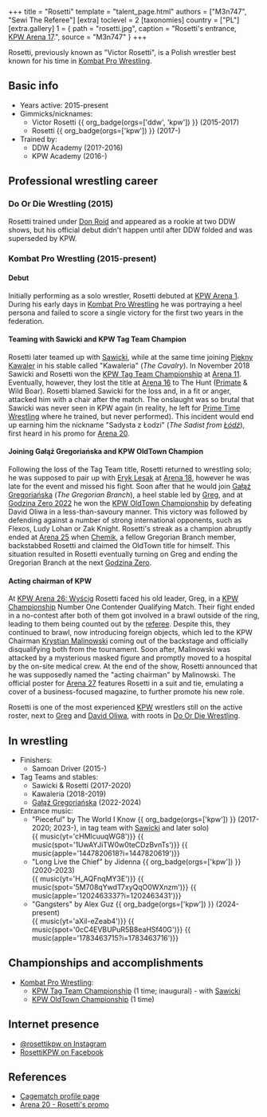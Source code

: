+++
title = "Rosetti"
template = "talent_page.html"
authors = ["M3n747", "Sewi The Referee"]
[extra]
toclevel = 2
[taxonomies]
country = ["PL"]
[extra.gallery]
1 = { path = "rosetti.jpg", caption = "Rosetti's entrance, [KPW Arena 17](@/e/kpw/2021-08-21-kpw-arena-17.md).", source = "M3n747" }
+++

Rosetti, previously known as "Victor Rosetti", is a Polish wrestler best known for his time in [Kombat Pro Wrestling](@/o/kpw.md).

## Basic info

* Years active: 2015-present
* Gimmicks/nicknames:
  - Victor Rosetti {{ org_badge(orgs=['ddw', 'kpw']) }} (2015-2017)
  - Rosetti {{ org_badge(orgs=['kpw']) }} (2017-)
* Trained by:
  - DDW Academy (201?-2016)
  - KPW Academy (2016-)
 
## Professional wrestling career

### Do Or Die Wrestling (2015)

Rosetti trained under [Don Roid](@/w/don-roid.md) and appeared as a rookie at two DDW shows, but his official debut didn't happen until after DDW folded and was superseded by KPW.

### Kombat Pro Wrestling (2015-present)

#### Debut

Initially performing as a solo wrestler, Rosetti debuted at [KPW Arena 1](@/e/kpw/2016-02-27-kpw-arena-1.md). During his early days in [Kombat Pro Wrestling](@/o/kpw.md) he was portraying a heel persona and failed to score a single victory for the first two years in the federation.

#### Teaming with Sawicki and KPW Tag Team Champion

Rosetti later teamed up with [Sawicki](@/w/sawicki.md), while at the same time joining [Piękny Kawaler](@/w/piekny-kawaler.md) in his stable called "Kawaleria" (_The Cavalry_). In November 2018 Sawicki and Rosetti won the [KPW Tag Team Championship](@/c/kpw-tag-team-championship.md) at [Arena 11](@/e/kpw/2018-11-03-kpw-arena-11.md). Eventually, however, they lost the title at [Arena 16](@/e/kpw/2020-02-01-kpw-arena-16.md) to The Hunt ([Primate](@/w/primate.md) & Wild Boar). Rosetti blamed Sawicki for the loss and, in a fit or anger, attacked him with a chair after the match. The onslaught was so brutal that Sawicki was never seen in KPW again (in reality, he left for [Prime Time Wrestling](@/o/ptw.md) where he trained, but never performed). This incident would end up earning him the nickname "Sadysta z Łodzi" (_The Sadist from [Łódź][boat-city]_), first heard in his promo for [Arena 20](@/e/kpw/2022-12-16-kpw-arena-20.md).

#### Joining Gałąź Gregoriańska and KPW OldTown Champion

Following the loss of the Tag Team title, Rosetti returned to wrestling solo; he was supposed to pair up with [Eryk Lesak](@/w/eryk-lesak.md) at [Arena 18](2022-03-18-kpw-arena-18.md), however he was late for the event and missed his fight. Soon after that he would join [Gałąź Gregoriańska](@/tt/galaz-gregorianska.md) (_The Gregorian Branch_), a heel stable led by [Greg](@/w/greg.md), and at [Godzina Zero 2022](@/e/kpw/2022-09-17-kpw-godzina-zero-2022.md) he won the [KPW OldTown Championship](@/c/kpw-old-town-championship.md) by defeating David Oliwa in a less-than-savoury manner. This victory was followed by defending against a number of strong international opponents, such as Flexos, Ludy Lohan or Zak Knight. Rosetti's streak as a champion abruptly ended at [Arena 25](2024-05-17-kpw-arena-25.md) when [Chemik](@/w/chemik.md), a fellow Gregorian Branch member, backstabbed Rosetti and claimed the OldTown title for himself. This situation resulted in Rosetti eventually turning on Greg and ending the Gregorian Branch at the next [Godzina Zero](@/e/kpw/2024-09-07-kpw-godzina-zero-2024.md).

#### Acting chairman of KPW

At [KPW Arena 26: Wyścig](@/e/kpw/2024-11-15-kpw-arena-26.md) Rosetti faced his old leader, Greg, in a [KPW Championship](@/c/kpw-championship.md) Number One Contender Qualifying Match. Their fight ended in a no-contest after both of them got involved in a brawl outside of the ring, leading to them being counted out by the [referee](@/w/krystian-czekaj.md). Despite this, they continued to brawl, now introducing foreign objects, which led to the KPW Chairman [Krystian Malinowski](@/w/krystian-malinowski.md) coming out of the backstage and officially disqualifying both from the tournament. Soon after, Malinowski was attacked by a mysterious masked figure and promptly moved to a hospital by the on-site medical crew. At the end of the show, Rosetti announced that he was supposedly named the "acting chairman" by Malinowski. The official poster for [Arena 27](@/e/kpw/2025-01-24-kpw-arena-27.md) features Rosetti in a suit and tie, emulating a cover of a business-focused magazine, to further promote his new role.

Rosetti is one of the most experienced [KPW](@/o/kpw.md) wrestlers still on the active roster, next to [Greg](@/w/greg.md) and [David Oliwa](@/w/david-oliwa.md), with roots in [Do Or Die Wrestling](@/o/ddw.md).

## In wrestling

* Finishers:
  - Samoan Driver (2015-)
* Tag Teams and stables:
  - Sawicki & Rosetti (2017-2020)
  - Kawaleria (2018-2019)
  - [Gałąź Gregoriańska](@/tt/galaz-gregorianska.md) (2022-2024)
* Entrance music:
  - "Pieceful" by The World I Know
    {{ org_badge(orgs=['kpw']) }} (2017-2020; 2023-), in tag team with [Sawicki](@/w/sawicki.md) and later solo) <br>
    {{ music(yt='cHMlcuuqWG8')}}
    {{ music(spot='1UwAYJiTW0w0teCDzBvnTs')}}
    {{ music(apple='1447820618?i=1447820619')}}
  - "Long Live the Chief" by Jidenna
    {{ org_badge(orgs=['kpw']) }} (2020-2023) <br>
    {{ music(yt='H_AQFnqMY3E')}}
    {{ music(spot='5M708qYwdT7xyQqO0WXnzm')}}
    {{ music(apple='1202463337?i=1202463431')}}
  - "Gangsters" by Alex Guz
    {{ org_badge(orgs=['kpw']) }} (2024-present) <br>
    {{ music(yt='aXil-eZeab4')}}
    {{ music(spot='0cC4EVBUPuR5B8eaHSf40G')}}
    {{ music(apple='1783463715?i=1783463716')}}

## Championships and accomplishments

* [Kombat Pro Wrestling](@/o/kpw.md):
  - [KPW Tag Team Championship](@/c/kpw-tag-team-championship.md) (1 time; inaugural) - with [Sawicki](@/w/sawicki.md)
  - [KPW OldTown Championship](@/c/kpw-old-town-championship.md) (1 time)

## Internet presence

* [@rosettikpw on Instagram](https://www.instagram.com/rosettikpw/)
* [RosettiKPW on Facebook](https://www.facebook.com/RosettiKPW/)

## References

* [Cagematch profile page](https://www.cagematch.net/?id=2&nr=19710)
* [Arena 20 - Rosetti's promo](https://www.youtube.com/watch?v=09uuL1EIZaw)

[boat-city]: https://en.wikipedia.org/wiki/%C5%81%C3%B3d%C5%BA
